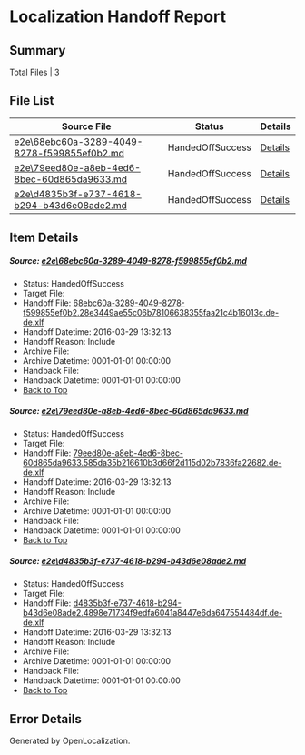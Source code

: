 # <a name='report-top'></a> Localization Handoff Report

## Summary
 Total Files | 3

## File List
 Source File | Status | Details 
 ----------- | ------ | ------- 
 [e2e\68ebc60a-3289-4049-8278-f599855ef0b2.md](https://github.com/OpenLocalizationTest/oltest/blob/a923165a9e8f5cd88e6d0c981017a6b4ceb95264/e2e/68ebc60a-3289-4049-8278-f599855ef0b2.md) | HandedOffSuccess | [Details](#ef087504a9f2b6c0a515d8eaeb012eb44dd6a2614)
 [e2e\79eed80e-a8eb-4ed6-8bec-60d865da9633.md](https://github.com/OpenLocalizationTest/oltest/blob/a923165a9e8f5cd88e6d0c981017a6b4ceb95264/e2e/79eed80e-a8eb-4ed6-8bec-60d865da9633.md) | HandedOffSuccess | [Details](#a5291b1263a7e38855ff9a9cd66f291fa0b416425)
 [e2e\d4835b3f-e737-4618-b294-b43d6e08ade2.md](https://github.com/OpenLocalizationTest/oltest/blob/c148b81e7adb5c71f442bd58cda58c7e6e172d3c/e2e/d4835b3f-e737-4618-b294-b43d6e08ade2.md) | HandedOffSuccess | [Details](#8da2f7d73f7b3a64633eae982f64846e99013ec86)

## Item Details
##### <a name='ef087504a9f2b6c0a515d8eaeb012eb44dd6a2614'></a> Source: [e2e\68ebc60a-3289-4049-8278-f599855ef0b2.md](https://github.com/OpenLocalizationTest/oltest/blob/a923165a9e8f5cd88e6d0c981017a6b4ceb95264/e2e/68ebc60a-3289-4049-8278-f599855ef0b2.md)
* Status: HandedOffSuccess
* Target File: 
* Handoff File: [68ebc60a-3289-4049-8278-f599855ef0b2.28e3449ae55c06b78106638355faa21c4b16013c.de-de.xlf](https://github.com/OpenLocalizationTestOrg/olhandoff-e2e/blob/e08dace7f7741fb267f43e84657a18a9e4e6acb6/ol-handoff/OpenLocalizationTestOrg/oltest.de-de/ci/ht/68ebc60a-3289-4049-8278-f599855ef0b2.28e3449ae55c06b78106638355faa21c4b16013c.de-de.xlf)
* Handoff Datetime: 2016-03-29 13:32:13
* Handoff Reason: Include
* Archive File: 
* Archive Datetime: 0001-01-01 00:00:00
* Handback File: 
* Handback Datetime: 0001-01-01 00:00:00
* [Back to Top](#report-top)

##### <a name='a5291b1263a7e38855ff9a9cd66f291fa0b416425'></a> Source: [e2e\79eed80e-a8eb-4ed6-8bec-60d865da9633.md](https://github.com/OpenLocalizationTest/oltest/blob/a923165a9e8f5cd88e6d0c981017a6b4ceb95264/e2e/79eed80e-a8eb-4ed6-8bec-60d865da9633.md)
* Status: HandedOffSuccess
* Target File: 
* Handoff File: [79eed80e-a8eb-4ed6-8bec-60d865da9633.585da35b216610b3d66f2d115d02b7836fa22682.de-de.xlf](https://github.com/OpenLocalizationTestOrg/olhandoff-e2e/blob/e08dace7f7741fb267f43e84657a18a9e4e6acb6/ol-handoff/OpenLocalizationTestOrg/oltest.de-de/ci/ht/79eed80e-a8eb-4ed6-8bec-60d865da9633.585da35b216610b3d66f2d115d02b7836fa22682.de-de.xlf)
* Handoff Datetime: 2016-03-29 13:32:13
* Handoff Reason: Include
* Archive File: 
* Archive Datetime: 0001-01-01 00:00:00
* Handback File: 
* Handback Datetime: 0001-01-01 00:00:00
* [Back to Top](#report-top)

##### <a name='8da2f7d73f7b3a64633eae982f64846e99013ec86'></a> Source: [e2e\d4835b3f-e737-4618-b294-b43d6e08ade2.md](https://github.com/OpenLocalizationTest/oltest/blob/c148b81e7adb5c71f442bd58cda58c7e6e172d3c/e2e/d4835b3f-e737-4618-b294-b43d6e08ade2.md)
* Status: HandedOffSuccess
* Target File: 
* Handoff File: [d4835b3f-e737-4618-b294-b43d6e08ade2.4898e71734f9edfa6041a8447e6da647554484df.de-de.xlf](https://github.com/OpenLocalizationTestOrg/olhandoff-e2e/blob/e08dace7f7741fb267f43e84657a18a9e4e6acb6/ol-handoff/OpenLocalizationTestOrg/oltest.de-de/ci/ht/d4835b3f-e737-4618-b294-b43d6e08ade2.4898e71734f9edfa6041a8447e6da647554484df.de-de.xlf)
* Handoff Datetime: 2016-03-29 13:32:13
* Handoff Reason: Include
* Archive File: 
* Archive Datetime: 0001-01-01 00:00:00
* Handback File: 
* Handback Datetime: 0001-01-01 00:00:00
* [Back to Top](#report-top)


## Error Details

Generated by OpenLocalization.
